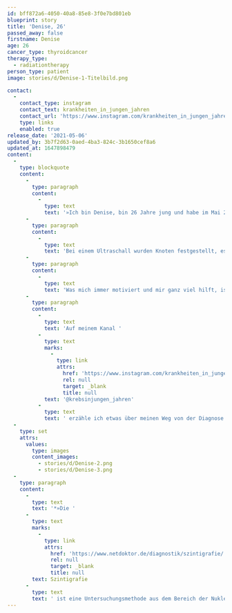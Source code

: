 ```yaml
---
id: bff872a6-4050-40a8-85e8-3f0e7bd801eb
blueprint: story
title: 'Denise, 26'
passed_away: false
firstname: Denise
age: 26
cancer_type: thyroidcancer
therapy_type:
  - radiationtherapy
person_type: patient
image: stories/d/Denise-1-Titelbild.png

contact:
  -
    contact_type: instagram
    contact_text: krankheiten_in_jungen_jahren
    contact_url: 'https://www.instagram.com/krankheiten_in_jungen_jahren/'
    type: links
    enabled: true
release_date: '2021-05-06'
updated_by: 3b7f2d63-0aed-4ba3-824c-3b1650cef8a6
updated_at: 1647898479
content:
  -
    type: blockquote
    content:
      -
        type: paragraph
        content:
          -
            type: text
            text: '»Ich bin Denise, bin 26 Jahre jung und habe im Mai 2020 die Diagnose Schilddrüsenkrebs mit Metastasen in den Lymphknoten erhalten. Es war ein Zufallsbefund und kam sehr überraschend, denn ich hatte keine Symptome und auch keine auffälligen Blutwerte.'
      -
        type: paragraph
        content:
          -
            type: text
            text: 'Bei einem Ultraschall wurden Knoten festgestellt, es folgte eine Szintigrafie*, dann die OP. Nach dem Papp-Test stellte sich heraus, dass ich Schilddrüsenkarzinom mit Metastasen in den Lymphknoten hatte. Ich erhielt eine Radiojodtherapie. In einer darauffolgenden Diagnostik wurde leider noch zu viel Restgewebe und eine neue Metastase festgestellt, also folgte eine erneute Radiojodtherapie. In der jetzigen Diagnostik wurde nichts Neues mehr festgestellt und ich bin nun in Remission 🥳.'
      -
        type: paragraph
        content:
          -
            type: text
            text: 'Was mich immer motiviert und mir ganz viel hilft, ist die Musik. Egal wie schwierig die ganze Zeit auch war, die Musik war und ist ein ganz wichtiger Teil. Wie heißt es? – Musik an, Welt aus. Ich hoffe, dass man bald wieder auf Konzerte und Festivals gehen darf und ich die Zeit jetzt richtig genießen kann.'
      -
        type: paragraph
        content:
          -
            type: text
            text: 'Auf meinem Kanal '
          -
            type: text
            marks:
              -
                type: link
                attrs:
                  href: 'https://www.instagram.com/krankheiten_in_jungen_jahren/'
                  rel: null
                  target: _blank
                  title: null
            text: '@krebsinjungen_jahren'
          -
            type: text
            text: ' erzähle ich etwas über meinen Weg von der Diagnose bis jetzt und versuche das Thema ›Krebs in jungen Jahren‹ etwas mehr öffentlich zu machen.«'
  -
    type: set
    attrs:
      values:
        type: images
        content_images:
          - stories/d/Denise-2.png
          - stories/d/Denise-3.png
  -
    type: paragraph
    content:
      -
        type: text
        text: '*»Die '
      -
        type: text
        marks:
          -
            type: link
            attrs:
              href: 'https://www.netdoktor.de/diagnostik/szintigrafie/'
              rel: null
              target: _blank
              title: null
        text: Szintigrafie
      -
        type: text
        text: ' ist eine Untersuchungsmethode aus dem Bereich der Nuklearmedizin: Dem Patienten werden dabei schwach radioaktive Stoffe als Arzneimittel zu Diagnosezwecken injiziert.« '
---
```

